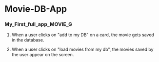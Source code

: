 # Movie-DB-App

### My_First_full_app_MOVIE_G

1. When a user clicks on "add to my DB" on a card, the movie gets saved in the database.

2. When a user clicks on "load movies from my db", the movies saved by the user appear on the screen.
